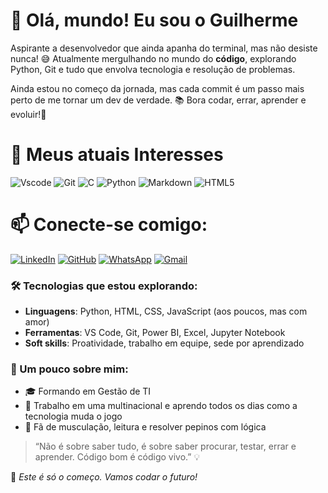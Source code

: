 # 👋 Olá, mundo! Eu sou o Guilherme

Aspirante a desenvolvedor que ainda apanha do terminal, mas não desiste nunca! 😅
Atualmente mergulhando no mundo do **código**, explorando Python, Git e tudo que envolva tecnologia e resolução de problemas.

Ainda estou no começo da jornada, mas cada commit é um passo mais perto de me tornar um dev de verdade. 📚
Bora codar, errar, aprender e evoluir!🚀 



# 🤖 Meus atuais Interesses
![Vscode](https://img.shields.io/badge/Vscode-007ACC?style=for-the-badge&logo=visual-studio-code&logoColor=white) ![Git](https://img.shields.io/badge/GIT-E44C30?style=for-the-badge&logo=git&logoColor=white) 	![C](https://img.shields.io/badge/C-00599C?style=for-the-badge&logo=c&logoColor=white) ![Python](https://img.shields.io/badge/python-3670A0?style=for-the-badge&logo=python&logoColor=ffdd54) 	![Markdown](https://img.shields.io/badge/Markdown-000?style=for-the-badge&logo=markdown) ![HTML5](https://img.shields.io/badge/HTML5-E34F26?style=for-the-badge&logo=html5&logoColor=white) 

# 📫 **Conecte-se comigo:**
[![LinkedIn](https://img.shields.io/badge/LinkedIn-0077B5?style=for-the-badge&logo=linkedin&logoColor=white)](https://www.linkedin.com/in/guilhermealvesfeitosati/)  [![GitHub](https://img.shields.io/badge/GitHub-100000?style=for-the-badge&logo=github&logoColor=white)](https://github.com/GuilhermeFeitosa-Dev01) [![WhatsApp](https://img.shields.io/badge/WhatsApp-25D366?style=for-the-badge&logo=whatsapp&logoColor=white)](https://web.whatsapp.com/) [![Gmail](https://img.shields.io/badge/Gmail-333333?style=for-the-badge&logo=gmail&logoColor=red)](mailto:Guilhermehealfeitosa35@gmail.com.br)
 

### 🛠️ Tecnologias que estou explorando:
- **Linguagens**: Python, HTML, CSS, JavaScript (aos poucos, mas com amor)
- **Ferramentas**: VS Code, Git, Power BI, Excel, Jupyter Notebook
- **Soft skills**: Proatividade, trabalho em equipe, sede por aprendizado

### 🧠 Um pouco sobre mim:
- 🎓 Formando em Gestão de TI
- 💼 Trabalho em uma multinacional e aprendo todos os dias como a tecnologia muda o jogo
- 💪 Fã de musculação, leitura e resolver pepinos com lógica


> “Não é sobre saber tudo, é sobre saber procurar, testar, errar e aprender. Código bom é código vivo.” 💡



🧩 *Este é só o começo. Vamos codar o futuro!*